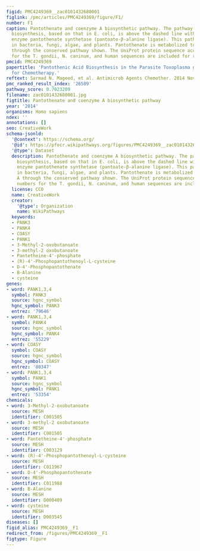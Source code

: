 ```yaml
---
figid: PMC4249369__zac0101432680001
figlink: /pmc/articles/PMC4249369/figure/F1/
number: F1
caption: Pantothenate and coenzyme A biosynthetic pathway. The pathway for pantothenate
  biosynthesis, based on that in E. coli, is above the dashed line with the terminal
  enzyme pantothenate synthetase (pantoate-β-alanine ligase). This pathway is found
  in bacteria, fungi, algae, and plants. Pantothenate is metabolized to coenzyme A
  through the conserved pathway shown. The UniProt protein sequence accession numbers
  for the T. gondii, N. caninum, and human sequences are included for reference.
pmcid: PMC4249369
papertitle: 'Pantothenic Acid Biosynthesis in the Parasite Toxoplasma gondii: a Target
  for Chemotherapy.'
reftext: Sarmad N. Mageed, et al. Antimicrob Agents Chemother. 2014 Nov;58(11):6345-6353.
pmc_ranked_result_index: '26509'
pathway_score: 0.7023209
filename: zac0101432680001.jpg
figtitle: Pantothenate and coenzyme A biosynthetic pathway
year: '2014'
organisms: Homo sapiens
ndex: ''
annotations: []
seo: CreativeWork
schema-jsonld:
  '@context': https://schema.org/
  '@id': https://pfocr.wikipathways.org/figures/PMC4249369__zac0101432680001.html
  '@type': Dataset
  description: Pantothenate and coenzyme A biosynthetic pathway. The pathway for pantothenate
    biosynthesis, based on that in E. coli, is above the dashed line with the terminal
    enzyme pantothenate synthetase (pantoate-β-alanine ligase). This pathway is found
    in bacteria, fungi, algae, and plants. Pantothenate is metabolized to coenzyme
    A through the conserved pathway shown. The UniProt protein sequence accession
    numbers for the T. gondii, N. caninum, and human sequences are included for reference.
  license: CC0
  name: CreativeWork
  creator:
    '@type': Organization
    name: WikiPathways
  keywords:
  - PANK3
  - PANK4
  - COASY
  - PANK1
  - 3-Methyl-2-oxobutanoate
  - 3-methyl-2 oxobutanoate
  - Pantetheine-4'-phosphate
  - (R)-4'-Phosphopantothenoyl-L-cysteine
  - D-4'-Phosphopantothenate
  - B-Alanine
  - cysteine
genes:
- word: PANK1,3,4
  symbol: PANK3
  source: hgnc_symbol
  hgnc_symbol: PANK3
  entrez: '79646'
- word: PANK1,3,4
  symbol: PANK4
  source: hgnc_symbol
  hgnc_symbol: PANK4
  entrez: '55229'
- word: COASY
  symbol: COASY
  source: hgnc_symbol
  hgnc_symbol: COASY
  entrez: '80347'
- word: PANK1,3,4
  symbol: PANK1
  source: hgnc_symbol
  hgnc_symbol: PANK1
  entrez: '53354'
chemicals:
- word: 3-Methyl-2-oxobutanoate
  source: MESH
  identifier: C001505
- word: 3-methyl-2 oxobutanoate
  source: MESH
  identifier: C001505
- word: Pantetheine-4'-phosphate
  source: MESH
  identifier: C003129
- word: (R)-4'-Phosphopantothenoyl-L-cysteine
  source: MESH
  identifier: C011967
- word: D-4'-Phosphopantothenate
  source: MESH
  identifier: C011988
- word: B-Alanine
  source: MESH
  identifier: D000409
- word: cysteine
  source: MESH
  identifier: D003545
diseases: []
figid_alias: PMC4249369__F1
redirect_from: /figures/PMC4249369__F1
figtype: Figure
---
```


